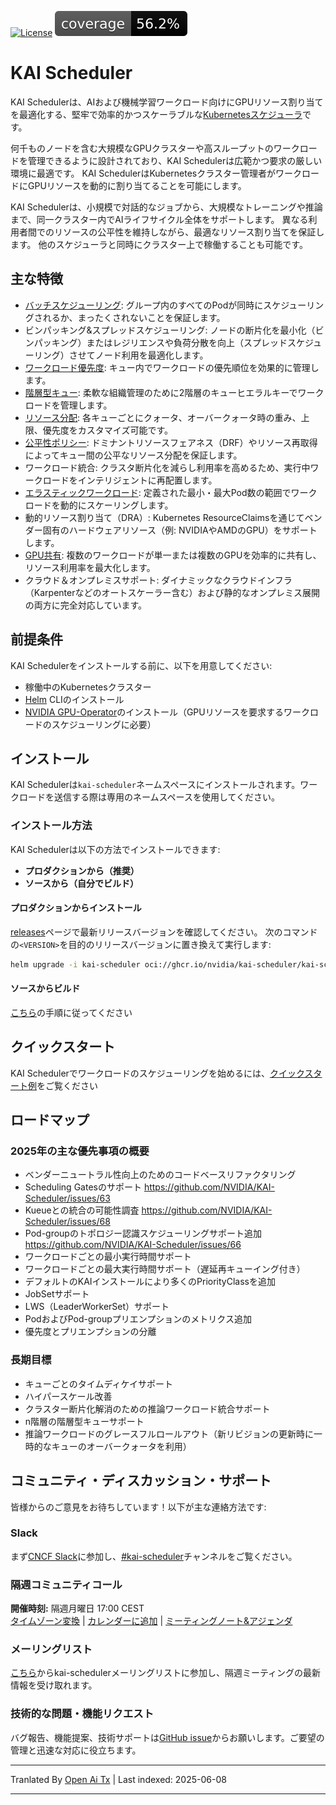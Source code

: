 [![License](https://img.shields.io/badge/License-Apache_2.0-blue.svg)](LICENSE) [![Coverage](https://github.com/NVIDIA/KAI-Scheduler/raw/coverage-badge/badges/coverage.svg)](https://github.com/NVIDIA/KAI-Scheduler/blob/main/.github/workflows/update-coverage-badge.yaml)
# KAI Scheduler
KAI Schedulerは、AIおよび機械学習ワークロード向けにGPUリソース割り当てを最適化する、堅牢で効率的かつスケーラブルな[Kubernetesスケジューラ](https://kubernetes.io/docs/concepts/scheduling-eviction/kube-scheduler/)です。

何千ものノードを含む大規模なGPUクラスターや高スループットのワークロードを管理できるように設計されており、KAI Schedulerは広範かつ要求の厳しい環境に最適です。
KAI SchedulerはKubernetesクラスター管理者がワークロードにGPUリソースを動的に割り当てることを可能にします。

KAI Schedulerは、小規模で対話的なジョブから、大規模なトレーニングや推論まで、同一クラスター内でAIライフサイクル全体をサポートします。
異なる利用者間でのリソースの公平性を維持しながら、最適なリソース割り当てを保証します。
他のスケジューラと同時にクラスター上で稼働することも可能です。

## 主な特徴
* [バッチスケジューリング](https://raw.githubusercontent.com/NVIDIA/KAI-Scheduler/main/docs/batch/README.md): グループ内のすべてのPodが同時にスケジューリングされるか、まったくされないことを保証します。
* ビンパッキング&スプレッドスケジューリング: ノードの断片化を最小化（ビンパッキング）またはレジリエンスや負荷分散を向上（スプレッドスケジューリング）させてノード利用を最適化します。
* [ワークロード優先度](https://raw.githubusercontent.com/NVIDIA/KAI-Scheduler/main/docs/priority/README.md): キュー内でワークロードの優先順位を効果的に管理します。
* [階層型キュー](https://raw.githubusercontent.com/NVIDIA/KAI-Scheduler/main/docs/queues/README.md): 柔軟な組織管理のために2階層のキューヒエラルキーでワークロードを管理します。
* [リソース分配](https://raw.githubusercontent.com/NVIDIA/KAI-Scheduler/main/docs/fairness/README.md#resource-division-algorithm): 各キューごとにクォータ、オーバークォータ時の重み、上限、優先度をカスタマイズ可能です。
* [公平性ポリシー](https://raw.githubusercontent.com/NVIDIA/KAI-Scheduler/main/docs/fairness/README.md#reclaim-strategies): ドミナントリソースフェアネス（DRF）やリソース再取得によってキュー間の公平なリソース分配を保証します。
* ワークロード統合: クラスタ断片化を減らし利用率を高めるため、実行中ワークロードをインテリジェントに再配置します。
* [エラスティックワークロード](https://raw.githubusercontent.com/NVIDIA/KAI-Scheduler/main/docs/elastic/README.md): 定義された最小・最大Pod数の範囲でワークロードを動的にスケーリングします。
* 動的リソース割り当て（DRA）: Kubernetes ResourceClaimsを通じてベンダー固有のハードウェアリソース（例: NVIDIAやAMDのGPU）をサポートします。
* [GPU共有](https://raw.githubusercontent.com/NVIDIA/KAI-Scheduler/main/docs/gpu-sharing/README.md): 複数のワークロードが単一または複数のGPUを効率的に共有し、リソース利用率を最大化します。
* クラウド＆オンプレミスサポート: ダイナミックなクラウドインフラ（Karpenterなどのオートスケーラー含む）および静的なオンプレミス展開の両方に完全対応しています。

## 前提条件
KAI Schedulerをインストールする前に、以下を用意してください:

- 稼働中のKubernetesクラスター
- [Helm](https://helm.sh/docs/intro/install) CLIのインストール
- [NVIDIA GPU-Operator](https://github.com/NVIDIA/gpu-operator)のインストール（GPUリソースを要求するワークロードのスケジューリングに必要）

## インストール
KAI Schedulerは`kai-scheduler`ネームスペースにインストールされます。ワークロードを送信する際は専用のネームスペースを使用してください。

### インストール方法
KAI Schedulerは以下の方法でインストールできます:

- **プロダクションから（推奨）**
- **ソースから（自分でビルド）**

#### プロダクションからインストール
[releases](https://github.com/NVIDIA/KAI-Scheduler/releases)ページで最新リリースバージョンを確認してください。
次のコマンドの`<VERSION>`を目的のリリースバージョンに置き換えて実行します:
```sh
helm upgrade -i kai-scheduler oci://ghcr.io/nvidia/kai-scheduler/kai-scheduler -n kai-scheduler --create-namespace --version <VERSION>
```
#### ソースからビルド
[こちら](https://raw.githubusercontent.com/NVIDIA/KAI-Scheduler/main/docs/developer/building-from-source.md)の手順に従ってください

## クイックスタート
KAI Schedulerでワークロードのスケジューリングを始めるには、[クイックスタート例](https://raw.githubusercontent.com/NVIDIA/KAI-Scheduler/main/docs/quickstart/README.md)をご覧ください

## ロードマップ

### 2025年の主な優先事項の概要
* ベンダーニュートラル性向上のためのコードベースリファクタリング
* Scheduling Gatesのサポート https://github.com/NVIDIA/KAI-Scheduler/issues/63
* Kueueとの統合の可能性調査 https://github.com/NVIDIA/KAI-Scheduler/issues/68
* Pod-groupのトポロジー認識スケジューリングサポート追加 https://github.com/NVIDIA/KAI-Scheduler/issues/66
* ワークロードごとの最小実行時間サポート
* ワークロードごとの最大実行時間サポート（遅延再キューイング付き）
* デフォルトのKAIインストールにより多くのPriorityClassを追加
* JobSetサポート
* LWS（LeaderWorkerSet）サポート
* PodおよびPod-groupプリエンプションのメトリクス追加
* 優先度とプリエンプションの分離

### 長期目標
* キューごとのタイムディケイサポート
* ハイパースケール改善
* クラスター断片化解消のための推論ワークロード統合サポート
* n階層の階層型キューサポート
* 推論ワークロードのグレースフルロールアウト（新リビジョンの更新時に一時的なキューのオーバークォータを利用）

## コミュニティ・ディスカッション・サポート

皆様からのご意見をお待ちしています！以下が主な連絡方法です:

### Slack
まず[CNCF Slack](https://communityinviter.com/apps/cloud-native/cncf)に参加し、[#kai-scheduler](https://cloud-native.slack.com/archives/kai-scheduler)チャンネルをご覧ください。

### 隔週コミュニティコール  
**開催時刻:** 隔週月曜日 17:00 CEST  
[タイムゾーン変換](https://dateful.com/time-zone-converter?t=17&tz2=Germany) | [カレンダーに追加](https://calendar.google.com/calendar/event?action=TEMPLATE&tmeid=N2Q2bjhoNXAzMGc0cWpnZTQ4OGtpdXFhanFfMjAyNTA2MDlUMTUwMDAwWiAxZjQ2OTZiOWVlM2JiMWE1ZWIzMTAwODBkNDZiZmMwMDZjNTUxYWFiZmU1YTM3ZGM2YTc0NTFhYmNhMmE1ODk0QGc&tmsrc=1f4696b9ee3bb1a5eb310080d46bfc006c551aabfe5a37dc6a7451abca2a5894%40group.calendar.google.com&scp=ALL)  | [ミーティングノート&アジェンダ](https://docs.google.com/document/d/13K7NGdPebOstlrsif1YLjGz1x-aJafMXeIgqbO7WghI/edit?usp=sharing)

### メーリングリスト  
[こちら](https://groups.google.com/g/kai-scheduler)からkai-schedulerメーリングリストに参加し、隔週ミーティングの最新情報を受け取れます。

### 技術的な問題・機能リクエスト  
バグ報告、機能提案、技術サポートは[GitHub issue](https://github.com/NVIDIA/KAI-Scheduler/issues/new/choose)からお願いします。ご要望の管理と迅速な対応に役立ちます。


---


Tranlated By [Open Ai Tx](https://github.com/OpenAiTx/OpenAiTx) | Last indexed: 2025-06-08


---